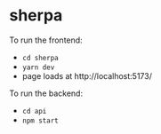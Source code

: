 # sherpa

To run the frontend: 
- `cd sherpa`
- `yarn dev`
-  page loads at http://localhost:5173/


To run the backend:
- `cd api`
- `npm start`
